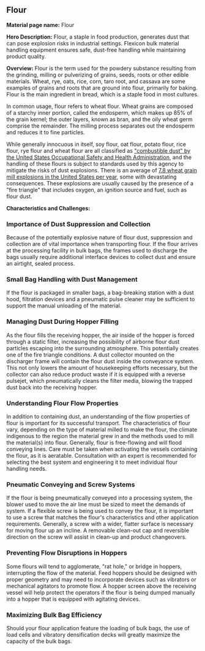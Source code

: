 ## Flour

**Material page name:** Flour

**Hero Description:** Flour, a staple in food production, generates dust that can pose explosion risks in industrial settings. Flexicon bulk material handling equipment ensures safe, dust-free handling while maintaining product quality.

**Overview:** Flour is the term used for the powdery substance resulting from the grinding, milling or pulverizing of grains, seeds, roots or other edible materials. Wheat, rye, oats, rice, corn, taro root, and cassava are some examples of grains and roots that are ground into flour, primarily for baking. Flour is the main ingredient in bread, which is a staple food in most cultures.

In common usage, flour refers to wheat flour. Wheat grains are composed of a starchy inner portion, called the endosperm, which makes up 85% of the grain kernel; the outer layers, known as bran, and the oily wheat germ comprise the remainder. The milling process separates out the endosperm and reduces it to fine particles.

While generally innocuous in itself, soy flour, oat flour, potato flour, rice flour, rye flour and wheat flour are all classified as ["combustible dust" by the United States Occupational Safety and Health Administration](https://www.osha.gov/sites/default/files/publications/combustibledustposter.pdf), and the handling of these flours is subject to standards used by this agency to mitigate the risks of dust explosions. There is an average of [7.8 wheat grain mill explosions in the United States per year](https://www.world-grain.com/articles/19295-grain-operations-grain-dust-explosion-prevention-tips), some with devastating consequences. These explosions are usually caused by the presence of a "fire triangle" that includes oxygen, an ignition source and fuel, such as flour dust.

**Characteristics and Challenges:**

### Importance of Dust Suppression and Collection

Because of the potentially explosive nature of flour dust, suppression and collection are of vital importance when transporting flour. If the flour arrives at the processing facility in bulk bags, the frames used to discharge the bags usually require additional interface devices to collect dust and ensure an airtight, sealed process.

### Small Bag Handling with Dust Management

If the flour is packaged in smaller bags, a bag-breaking station with a dust hood, filtration devices and a pneumatic pulse cleaner may be sufficient to support the manual unloading of the material.

### Managing Dust During Hopper Filling

As the flour fills the receiving hopper, the air inside of the hopper is forced through a static filter, increasing the possibility of airborne flour dust particles escaping into the surrounding atmosphere. This potentially creates one of the fire triangle conditions. A dust collector mounted on the discharger frame will contain the flour dust inside the conveyance system. This not only lowers the amount of housekeeping efforts necessary, but the collector can also reduce product waste if it is equipped with a reverse pulsejet, which pneumatically cleans the filter media, blowing the trapped dust back into the receiving hopper.

### Understanding Flour Flow Properties

In addition to containing dust, an understanding of the flow properties of flour is important for its successful transport. The characteristics of flour vary, depending on the type of material milled to make the flour, the climate indigenous to the region the material grew in and the methods used to mill the material(s) into flour. Generally, flour is free-flowing and will flood conveying lines. Care must be taken when activating the vessels containing the flour, as it is aeratable. Consultation with an expert is recommended for selecting the best system and engineering it to meet individual flour handling needs.

### Pneumatic Conveying and Screw Systems

If the flour is being pneumatically conveyed into a processing system, the blower used to move the air line must be sized to meet the demands of system. If a flexible screw is being used to convey the flour, it is important to use a screw that matches the flour's characteristics and other application requirements. Generally, a screw with a wider, flatter surface is necessary for moving flour up an incline. A removable clean-out cap and reversible direction on the screw will assist in clean-up and product changeovers.

### Preventing Flow Disruptions in Hoppers

Some flours will tend to agglomerate, "rat hole," or bridge in hoppers, interrupting the flow of the material. Feed hoppers should be designed with proper geometry and may need to incorporate devices such as vibrators or mechanical agitators to promote flow. A hopper screen above the receiving vessel will help protect the operators if the flour is being dumped manually into a hopper that is equipped with agitating devices.

### Maximizing Bulk Bag Efficiency

Should your flour application feature the loading of bulk bags, the use of load cells and vibratory densification decks will greatly maximize the capacity of the bulk bags.
